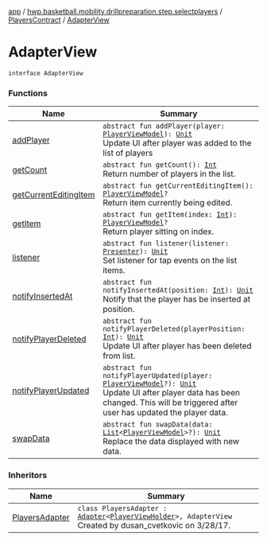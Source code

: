 [app](../../../index.md) / [hwp.basketball.mobility.drillpreparation.step.selectplayers](../../index.md) / [PlayersContract](../index.md) / [AdapterView](.)

# AdapterView

`interface AdapterView`

### Functions

| Name | Summary |
|---|---|
| [addPlayer](add-player.md) | `abstract fun addPlayer(player: `[`PlayerViewModel`](../../../hwp.basketball.mobility.entitiy.player/-player-view-model/index.md)`): `[`Unit`](https://kotlinlang.org/api/latest/jvm/stdlib/kotlin/-unit/index.html)<br>Update UI after player was added to the list of players |
| [getCount](get-count.md) | `abstract fun getCount(): `[`Int`](https://kotlinlang.org/api/latest/jvm/stdlib/kotlin/-int/index.html)<br>Return number of players in the list. |
| [getCurrentEditingItem](get-current-editing-item.md) | `abstract fun getCurrentEditingItem(): `[`PlayerViewModel`](../../../hwp.basketball.mobility.entitiy.player/-player-view-model/index.md)`?`<br>Return item currently being edited. |
| [getItem](get-item.md) | `abstract fun getItem(index: `[`Int`](https://kotlinlang.org/api/latest/jvm/stdlib/kotlin/-int/index.html)`): `[`PlayerViewModel`](../../../hwp.basketball.mobility.entitiy.player/-player-view-model/index.md)`?`<br>Return player sitting on index. |
| [listener](listener.md) | `abstract fun listener(listener: `[`Presenter`](../-presenter/index.md)`): `[`Unit`](https://kotlinlang.org/api/latest/jvm/stdlib/kotlin/-unit/index.html)<br>Set listener for tap events on the list items. |
| [notifyInsertedAt](notify-inserted-at.md) | `abstract fun notifyInsertedAt(position: `[`Int`](https://kotlinlang.org/api/latest/jvm/stdlib/kotlin/-int/index.html)`): `[`Unit`](https://kotlinlang.org/api/latest/jvm/stdlib/kotlin/-unit/index.html)<br>Notify that the player has be inserted at position. |
| [notifyPlayerDeleted](notify-player-deleted.md) | `abstract fun notifyPlayerDeleted(playerPosition: `[`Int`](https://kotlinlang.org/api/latest/jvm/stdlib/kotlin/-int/index.html)`): `[`Unit`](https://kotlinlang.org/api/latest/jvm/stdlib/kotlin/-unit/index.html)<br>Update UI after player has been deleted from list. |
| [notifyPlayerUpdated](notify-player-updated.md) | `abstract fun notifyPlayerUpdated(player: `[`PlayerViewModel`](../../../hwp.basketball.mobility.entitiy.player/-player-view-model/index.md)`?): `[`Unit`](https://kotlinlang.org/api/latest/jvm/stdlib/kotlin/-unit/index.html)<br>Update UI after player data has been changed. This will be triggered after user has updated the player data. |
| [swapData](swap-data.md) | `abstract fun swapData(data: `[`List`](https://kotlinlang.org/api/latest/jvm/stdlib/kotlin.collections/-list/index.html)`<`[`PlayerViewModel`](../../../hwp.basketball.mobility.entitiy.player/-player-view-model/index.md)`>?): `[`Unit`](https://kotlinlang.org/api/latest/jvm/stdlib/kotlin/-unit/index.html)<br>Replace the data displayed with new data. |

### Inheritors

| Name | Summary |
|---|---|
| [PlayersAdapter](../../-players-adapter/index.md) | `class PlayersAdapter : `[`Adapter`](https://developer.android.com/reference/android/support/v7/widget/RecyclerView/Adapter.html)`<`[`PlayerViewHolder`](../../-players-adapter/-player-view-holder/index.md)`>, AdapterView`<br>Created by dusan_cvetkovic on 3/28/17. |
